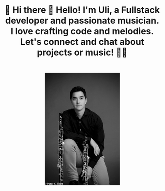 
<div style="display: flex; justify-content: center; align-items: center; flex-direction: column;">
  <hr>
  <h1 style="text-align: center;">🎵 Hi there 👋 Hello! I'm Uli, a Fullstack developer and passionate musician. I love crafting code and melodies. Let's connect and chat about projects or music! 📯📯</h1>
  <hr>
  <div style="display: flex; justify-content: center;">
    <img alt="uli" src="./ulisesbyn2.jpg" width="240px" />
  </div>
</div>



